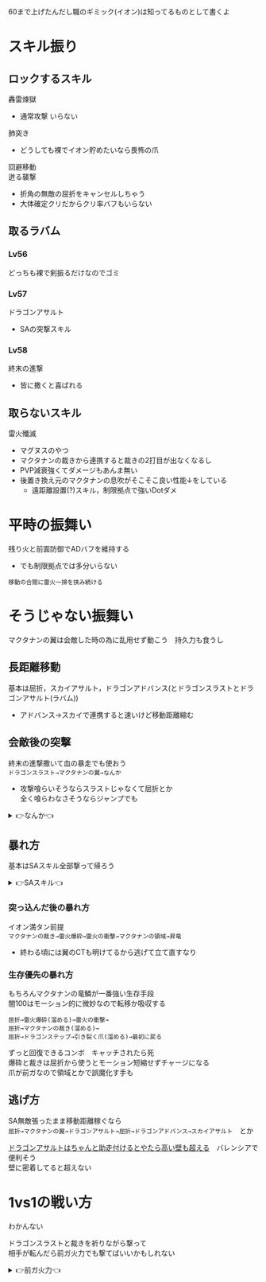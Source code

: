 60まで上げたんだし職のギミック(イオン)は知ってるものとして書くよ

# スキル振り
## ロックするスキル
轟雷煉獄  
   - 通常攻撃 いらない  
  
肺突き  
   - どうしても裸でイオン貯めたいなら畏怖の爪

回避移動  
迸る襲撃
   - 折角の無敵の屈折をキャンセルしちゃう
   - 大体確定クリだからクリ率バフもいらない

## 取るラバム
### Lv56
どっちも裸で剣振るだけなのでゴミ
### Lv57
ドラゴンアサルト
   - SAの突撃スキル
### Lv58
終末の進撃
   - 皆に撒くと喜ばれる

## 取らないスキル
雷火殲滅
 - マグヌスのやつ
 - マクタナンの裁きから連携すると裁きの2打目が出なくなるし
 - PVP減衰強くてダメージもあんま無い
 - 後置き換え元のマクタナンの息吹がそこそこ良い性能↓をしている
   - 遠距離設置(?)スキル，制限拠点で強いDotダメ

# 平時の振舞い
残り火と前面防御でADバフを維持する
 - でも制限拠点では多分いらない

`移動の合間に雷火一掃を挟み続ける`

# そうじゃない振舞い
マクタナンの翼は会敵した時の為に乱用せず動こう　持久力も食うし

## 長距離移動
基本は屈折，スカイアサルト，ドラゴンアドバンス(とドラゴンスラストとドラゴンアサルト(ラバム))
 - アドバンス→スカイで連携すると速いけど移動距離縮む

## 会敵後の突撃
終末の進撃撒いて血の暴走でも使おう  
`ドラゴンスラスト→マクタナンの翼→なんか`
 - 攻撃喰らいそうならスラストじゃなくて屈折とか  
 全く喰らわなさそうならジャンプでも

<details>
<summary>👉なんか👈</summary>
   
マクタナンの爪
 - 連携が妙にシビアでCCもない　SAはある

スカイアサルト
 - 連携遅れてもすぐに出てSAと硬直付き

ドラゴンスラスト
 - 突きがノックダウンだけど前ガなのでオーバーランすると背中を刺される

ドラゴンアサルト
 - スロットから連打していればSAで繋がる
 - CCないけど移動距離は長い

スカイでいいんじゃない
</details>

## 暴れ方
基本はSAスキル全部撃って帰ろう
<details>
<summary>👉SAスキル👈</summary>
   
マクタナンの裁き
 - 起点にもなる

雷火爆砕
 - 連携の雷火の衝撃も忘れず撃とう

マクタナンの領域
 - 上二つから連携すると予備動作が無くなる

昇竜
 - 領域から連携すると予備動作が無くなる
 - 追加攻撃が難しい，すぐ爪が出ちゃう　剣引っこ抜いたら屈折を入力しておこう

</details>

### 突っ込んだ後の暴れ方
イオン満タン前提  
`マクタナンの裁き→雷火爆砕→雷火の衝撃→マクタナンの領域→昇竜`
 - 終わる頃には翼のCTも明けてるから逃げて立て直すなり

### 生存優先の暴れ方
もちろんマクタナンの竜鱗が一番強い生存手段  
闇100はモーション的に微妙なので転移か吸収する

```
屈折→雷火爆砕(溜める)→雷火の衝撃→
屈折→マクタナンの裁き(溜める)→
屈折→ドラゴンステップ→引き裂く爪(溜める)→最初に戻る
```

ずっと回復できるコンボ　キャッチされたら死  
爆砕と裁きは屈折から使うとモーション短縮せずチャージになる  
爪が前ガなので領域とかで誤魔化す手も

## 逃げ方
SA無敵張ったまま移動距離稼ぐなら  
`屈折→マクタナンの翼→ドラゴンアサルト→屈折→ドラゴンアドバンス→スカイアサルト`　とか  

[ドラゴンアサルトはちゃんと助走付けるとやたら高い壁も超える](https://user-images.githubusercontent.com/125969579/220340738-83500827-2251-4231-9ff2-7040e61a9016.mp4)　バレンシアで便利そう  
壁に密着してると超えない

# 1vs1の戦い方
わかんない

ドラゴンスラストと裁きを祈りながら撃って  
相手が転んだら前ガ火力でも撃てばいいかもしれない
<details>
<summary>👉前ガ火力👈</summary>
   
業火の斬撃
 - 高火力だけど前ガ
 - 引き裂く爪と大体一緒

引き裂く爪
 - 高火力だけど前ガ
 - 業火の斬撃と大体一緒
   
</details>

